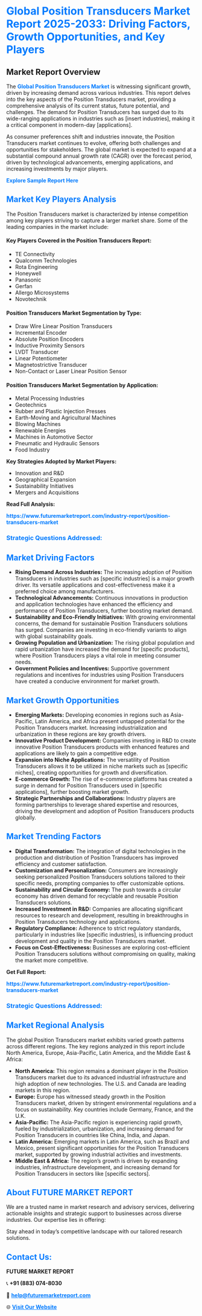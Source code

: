 <h1 style="color: #007BFF;">Global Position Transducers Market Report 2025-2033: Driving Factors, Growth Opportunities, and Key Players</h1>

<section id="overview">
<h2>Market Report Overview</h2>
<p>The <a href="https://www.futuremarketreport.com/industry-report/position-transducers-market" style="color: #007BFF; text-decoration: none;"><strong>Global Position Transducers Market</strong></a> is witnessing significant growth, driven by increasing demand across various industries. This report delves into the key aspects of the Position Transducers market, providing a comprehensive analysis of its current status, future potential, and challenges. The demand for Position Transducers has surged due to its wide-ranging applications in industries such as [insert industries], making it a critical component in modern-day [applications].</p>
<p>As consumer preferences shift and industries innovate, the Position Transducers market continues to evolve, offering both challenges and opportunities for stakeholders. The global market is expected to expand at a substantial compound annual growth rate (CAGR) over the forecast period, driven by technological advancements, emerging applications, and increasing investments by major players.</p>
</section>

<section id="overview">
<p><a href="https://www.futuremarketreport.com/request-sample/reportId=81471" style="color: #007BFF; text-decoration: none;"><strong>Explore Sample Report Here</strong></a></p>
</section>

<section id="key-players">
<h2 style="color: #007BFF;">Market Key Players Analysis</h2>
<p>The Position Transducers market is characterized by intense competition among key players striving to capture a larger market share. Some of the leading companies in the market include:</p>
<h4>Key Players Covered in the Position Transducers Report:</h4>
<ul><li>TE Connectivity</li><li>Qualcomm Technologies</li><li>Rota Engineering</li><li>Honeywell</li><li>Panasonic</li><li>Gerfan</li><li>Allergo Microsystems</li><li>Novotechnik</li></ul>
<h4>Position Transducers Market Segmentation by Type:</h4>
<ul><li>Draw Wire Linear Position Transducers</li><li>Incremental Encoder</li><li>Absolute Position Encoders</li><li>Inductive Proximity Sensors</li><li>LVDT Transducer</li><li>Linear Potentiometer</li><li>Magnetostrictive Transducer</li><li>Non-Contact or Laser Linear Position Sensor</li></ul>

<h4>Position Transducers Market Segmentation by Application:</h4>
<ul><li>Metal Processing Industries</li><li>Geotechnics</li><li>Rubber and Plastic Injection Presses</li><li>Earth-Moving and Agricultural Machines</li><li>Blowing Machines</li><li>Renewable Energies</li><li>Machines in Automotive Sector</li><li>Pneumatic and Hydraulic Sensors</li><li>Food Industry</li></ul>
<p><strong>Key Strategies Adopted by Market Players:</strong></p>
<ul>
<li>Innovation and R&D</li>
<li>Geographical Expansion</li>
<li>Sustainability Initiatives</li>
<li>Mergers and Acquisitions</li>
</ul>
</section>

<section>
<p><strong>Read Full Analysis: </strong></p><a href="https://www.futuremarketreport.com/industry-report/position-transducers-market" style="color: #007BFF; text-decoration: none;"><strong>https://www.futuremarketreport.com/industry-report/position-transducers-market</strong></a>
<h3 style="color: #007BFF;">Strategic Questions Addressed:</h3>
</section>

<section id="driving-factors">
<h2 style="color: #007BFF;">Market Driving Factors</h2>
<ul>
<li><strong>Rising Demand Across Industries:</strong> The increasing adoption of Position Transducers in industries such as [specific industries] is a major growth driver. Its versatile applications and cost-effectiveness make it a preferred choice among manufacturers.</li>
<li><strong>Technological Advancements:</strong> Continuous innovations in production and application technologies have enhanced the efficiency and performance of Position Transducers, further boosting market demand.</li>
<li><strong>Sustainability and Eco-Friendly Initiatives:</strong> With growing environmental concerns, the demand for sustainable Position Transducers solutions has surged. Companies are investing in eco-friendly variants to align with global sustainability goals.</li>
<li><strong>Growing Population and Urbanization:</strong> The rising global population and rapid urbanization have increased the demand for [specific products], where Position Transducers plays a vital role in meeting consumer needs.</li>
<li><strong>Government Policies and Incentives:</strong> Supportive government regulations and incentives for industries using Position Transducers have created a conducive environment for market growth.</li>
</ul>
</section>

<section id="growth-opportunities">
<h2 style="color: #007BFF;">Market Growth Opportunities</h2>
<ul>
<li><strong>Emerging Markets:</strong> Developing economies in regions such as Asia-Pacific, Latin America, and Africa present untapped potential for the Position Transducers market. Increasing industrialization and urbanization in these regions are key growth drivers.</li>
<li><strong>Innovative Product Development:</strong> Companies investing in R&D to create innovative Position Transducers products with enhanced features and applications are likely to gain a competitive edge.</li>
<li><strong>Expansion into Niche Applications:</strong> The versatility of Position Transducers allows it to be utilized in niche markets such as [specific niches], creating opportunities for growth and diversification.</li>
<li><strong>E-commerce Growth:</strong> The rise of e-commerce platforms has created a surge in demand for Position Transducers used in [specific applications], further boosting market growth.</li>
<li><strong>Strategic Partnerships and Collaborations:</strong> Industry players are forming partnerships to leverage shared expertise and resources, driving the development and adoption of Position Transducers products globally.</li>
</ul>
</section>

<section id="trending-factors">
<h2 style="color: #007BFF;">Market Trending Factors</h2>
<ul>
<li><strong>Digital Transformation:</strong> The integration of digital technologies in the production and distribution of Position Transducers has improved efficiency and customer satisfaction.</li>
<li><strong>Customization and Personalization:</strong> Consumers are increasingly seeking personalized Position Transducers solutions tailored to their specific needs, prompting companies to offer customizable options.</li>
<li><strong>Sustainability and Circular Economy:</strong> The push towards a circular economy has driven demand for recyclable and reusable Position Transducers solutions.</li>
<li><strong>Increased Investment in R&D:</strong> Companies are allocating significant resources to research and development, resulting in breakthroughs in Position Transducers technology and applications.</li>
<li><strong>Regulatory Compliance:</strong> Adherence to strict regulatory standards, particularly in industries like [specific industries], is influencing product development and quality in the Position Transducers market.</li>
<li><strong>Focus on Cost-Effectiveness:</strong> Businesses are exploring cost-efficient Position Transducers solutions without compromising on quality, making the market more competitive.</li>
</ul>
</section>

<section>
<p><strong>Get Full Report: </strong></p><a href="https://www.futuremarketreport.com/industry-report/position-transducers-market" style="color: #007BFF; text-decoration: none;"><strong>https://www.futuremarketreport.com/industry-report/position-transducers-market</strong></a>
<h3 style="color: #007BFF;">Strategic Questions Addressed:</h3>
</section>


<section id="regional-analysis">
<h2 style="color: #007BFF;">Market Regional Analysis</h2>
<p>The global Position Transducers market exhibits varied growth patterns across different regions. The key regions analyzed in this report include North America, Europe, Asia-Pacific, Latin America, and the Middle East & Africa:</p>
<ul>
<li><strong>North America:</strong> This region remains a dominant player in the Position Transducers market due to its advanced industrial infrastructure and high adoption of new technologies. The U.S. and Canada are leading markets in this region.</li>
<li><strong>Europe:</strong> Europe has witnessed steady growth in the Position Transducers market, driven by stringent environmental regulations and a focus on sustainability. Key countries include Germany, France, and the U.K.</li>
<li><strong>Asia-Pacific:</strong> The Asia-Pacific region is experiencing rapid growth, fueled by industrialization, urbanization, and increasing demand for Position Transducers in countries like China, India, and Japan.</li>
<li><strong>Latin America:</strong> Emerging markets in Latin America, such as Brazil and Mexico, present significant opportunities for the Position Transducers market, supported by growing industrial activities and investments.</li>
<li><strong>Middle East & Africa:</strong> The region’s growth is driven by expanding industries, infrastructure development, and increasing demand for Position Transducers in sectors like [specific sectors].</li>
</ul>
</section>

<footer>
<h2 style="color: #007BFF;">About FUTURE MARKET REPORT</h2>
<p>We are a trusted name in market research and advisory services, delivering actionable insights and strategic support to businesses across diverse industries. Our expertise lies in offering:</p>

<p>Stay ahead in today’s competitive landscape with our tailored research solutions.</p>

<h2 style="color: #007BFF;">Contact Us:</h2>
<p><strong>FUTURE MARKET REPORT</strong></p>
<p>📞 <strong>+91 (883) 074-8030</strong></p>
<p>📧 <strong><a href="mailto:help@futuremarketreport.com" style="color: #007BFF;">help@futuremarketreport.com</a></strong></p>
<p>🌐 <strong><a href="https://www.futuremarketreport.com/" style="color: #007BFF;">Visit Our Website</a></strong></p>
</footer>